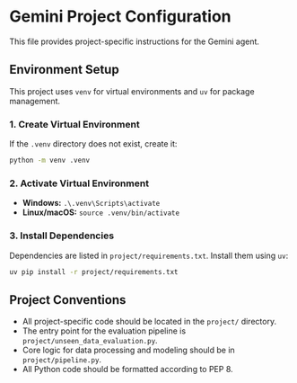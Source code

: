 # Gemini Project Configuration

This file provides project-specific instructions for the Gemini agent.

## Environment Setup

This project uses `venv` for virtual environments and `uv` for package management.

### 1. Create Virtual Environment
If the `.venv` directory does not exist, create it:
```bash
python -m venv .venv
```

### 2. Activate Virtual Environment
- **Windows:** `.\.venv\Scripts\activate`
- **Linux/macOS:** `source .venv/bin/activate`

### 3. Install Dependencies
Dependencies are listed in `project/requirements.txt`. Install them using `uv`:
```bash
uv pip install -r project/requirements.txt
```

## Project Conventions
- All project-specific code should be located in the `project/` directory.
- The entry point for the evaluation pipeline is `project/unseen_data_evaluation.py`.
- Core logic for data processing and modeling should be in `project/pipeline.py`.
- All Python code should be formatted according to PEP 8.
